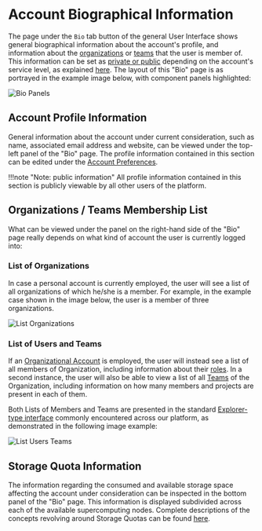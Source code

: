 # Account Biographical Information

The page under the `Bio` tab button <i class="zmdi zmdi-eye zmdi-hc-border"></i> of the general User Interface shows general biographical information about the account's profile, and information about the [organizations](../../collaboration/organizations/overview.md) or [teams](../../collaboration/organizations/teams.md) that the user is member of. This information can be set as [private or public](../../collaboration/sharing/access-levels.md) depending on the account's service level, as explained [here](../service-levels.md). The layout of this "Bio" page is as portrayed in the example image below, with component panels highlighted:

![Bio Panels](../../images/accounts/bio-panels.png "Bio Panels")


## Account Profile Information

General information about the account under current consideration, such as name, associated email address and website, can be viewed under the  top-left panel of the "Bio" page. The profile information contained in this section can be edited under the [Account Preferences](preferences-overview.md).

!!!note "Note: public information"
     All profile information contained in this section is publicly viewable by all other users of the platform.

## Organizations / Teams Membership List

What can be viewed under the panel on the right-hand side of the "Bio" page really depends on what kind of account the user is currently logged into:

### List of Organizations
 
In case a personal account is currently employed, the user will see a list of all organizations of which he/she is a member. For example, in the example case shown in the image below, the user is a member of three organizations.

![List Organizations](../../images/accounts/list-organizations.png "List Organizations")

### List of Users and Teams

If an [Organizational Account](../../collaboration/organizations/overview.md) is employed, the user will instead see a list of all members of Organization, including information about their [roles](../../collaboration/organizations/roles.md). In a second instance, the user will also be able to view a list of all [Teams](../../collaboration/organizations/teams.md) of the Organization, including information on how many members and projects are present in each of them.

Both Lists of Members and Teams are presented in the standard [Explorer-type interface](../../entities-general/ui/explorer.md) commonly encountered across our platform, as demonstrated in the following image example:

![List Users Teams](../../images/accounts/list-users-teams.png "List Users Teams")

## Storage Quota Information

The information regarding the consumed and available storage space affecting the account under consideration can be inspected in the bottom panel of the "Bio" page. This information is displayed subdivided across each of the available supercomputing nodes. Complete descriptions of the concepts revolving around Storage Quotas can be found [here](../quota.md).
